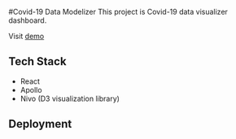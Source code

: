 #Covid-19 Data Modelizer
This project is Covid-19 data visualizer dashboard. 

Visit [demo](https://covid19modelizer.z22.web.core.windows.net/)

## Tech Stack
 * React
 * Apollo
 * Nivo (D3 visualization library)

## Deployment